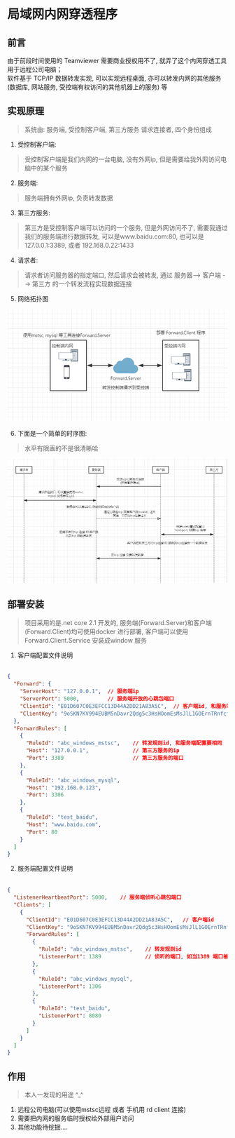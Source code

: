 # 局域网内网穿透程序

## 前言

由于前段时间使用的 Teamviewer 需要商业授权用不了, 就弄了这个内网穿透工具用于远程公司电脑；  
软件基于 TCP/IP  数据转发实现, 可以实现远程桌面, 亦可以转发内网的其他服务(数据库, 网站服务, 受控端有权访问的其他机器上的服务) 等  

## 实现原理
> 系统由: 服务端, 受控制客户端, 第三方服务 请求连接者, 四个身份组成

1. 受控制客户端:
> 受控制客户端是我们内网的一台电脑, 没有外网ip, 但是需要给我外网访问电脑中的某个服务

2. 服务端:
> 服务端拥有外网ip, 负责转发数据

3. 第三方服务:
> 第三方是受控制客户端可以访问的一个服务, 但是外网访问不了, 需要我通过我们的服务端进行数据转发, 可以是www.baidu.com:80, 也可以是127.0.0.1:3389, 或者 192.168.0.22:1433

4. 请求者:
> 请求者访问服务器的指定端口, 然后请求会被转发, 通过 服务器--> 客户端 --> 第三方 的一个转发流程实现数据连接


5. 网络拓扑图
  
![](docs/网络拓扑图.png)

6. 下面是一个简单的时序图:
> 水平有限画的不是很清晰哈

![](docs/时序图.png)


## 部署安装
> 项目采用的是.net core 2.1 开发的, 服务端(Forward.Server)和客户端(Forward.Client)均可使用docker 进行部署, 
客户端可以使用Forward.Client.Service 安装成window 服务

1. 客户端配置文件说明

``` json

{
  "Forward": {
    "ServerHost": "127.0.0.1",  // 服务端ip
    "ServerPort": 5000,         // 服务端开放的心跳包端口
    "ClientId": "E01D607C0E3EFCC13D44A2DD21A83A5C",  // 客户端id, 和服务端配置要相同
    "ClientKey": "9oSKN7KV994EUBM5nDavr2Qdg5c3HsHOomEsMsJlL1GOErnTRnfcfw96wFuHTHeFqfgxWjhTTNIql2xOGhakdvzQcyV7X1r4M1opbOWy5kiqMIKu8F1BwSsUEolnnaVR" // // 客户端秘钥, 和服务端配置要相同
  },
  "ForwardRules": [
    {
      "RuleId": "abc_windows_mstsc",    // 转发规则id, 和服务端配置要相同
      "Host": "127.0.0.1",              // 第三方服务的ip
      "Port": 3389                      // 第三方服务的端口
    },
    {
      "RuleId": "abc_windows_mysql",
      "Host": "192.168.0.123",
      "Port": 3306
    },
    {
      "RuleId": "test_baidu",
      "Host": "www.baidu.com",
      "Port": 80
    }
  ]
}

```

2. 服务端配置文件说明

``` json

{
  "ListenerHeartbeatPort": 5000,    // 服务端侦听心跳包端口
  "Clients": [
    {
      "ClientId": "E01D607C0E3EFCC13D44A2DD21A83A5C",   // 客户端id
      "ClientKey": "9oSKN7KV994EUBM5nDavr2Qdg5c3HsHOomEsMsJlL1GOErnTRnfcfw96wFuHTHeFqfgxWjhTTNIql2xOGhakdvzQcyV7X1r4M1opbOWy5kiqMIKu8F1BwSsUEolnnaVR",      // 客户端秘钥
      "ForwardRules": [
        {
          "RuleId": "abc_windows_mstsc",    // 转发规则id
          "ListenerPort": 1389              // 侦听的端口, 如当1389 端口被访问了, 就服务端就会寻找到对应的RuleId和ClientId, 进而发送消息给客户端, 客户端在通过RuleId 和 第三方服务建立连接, 实现整体的数据转发过程
        },
        {
          "RuleId": "abc_windows_mysql",
          "ListenerPort": 1306
        },
        {
          "RuleId": "test_baidu",
          "ListenerPort": 8080
        }
      ]
    }
  ]
}

```
## 作用
> 本人一发现的用途 ^_^

1. 远程公司电脑(可以使用mstsc远程 或者 手机用 rd client 连接)
2. 需要把内网的服务临时授权给外部用户访问
3. 其他功能待挖掘....
